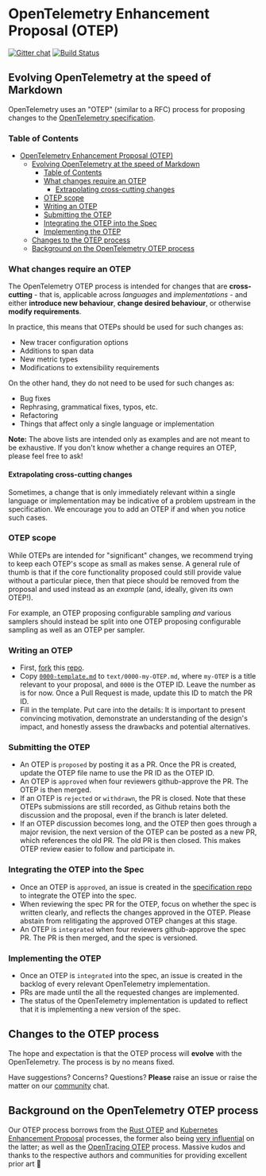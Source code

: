 # OpenTelemetry Enhancement Proposal (OTEP)

[![Gitter chat][gitter-image]][gitter-url]
[![Build Status][circleci-image]][circleci-url]

## Evolving OpenTelemetry at the speed of Markdown

OpenTelemetry uses an "OTEP" (similar to a RFC) process for proposing changes to the [OpenTelemetry specification](https://github.com/open-telemetry/opentelemetry-specification).

### Table of Contents

- [OpenTelemetry Enhancement Proposal (OTEP)](#opentelemetry-enhancement-proposal-otep)
  - [Evolving OpenTelemetry at the speed of Markdown](#evolving-opentelemetry-at-the-speed-of-markdown)
    - [Table of Contents](#table-of-contents)
    - [What changes require an OTEP](#what-changes-require-an-otep)
      - [Extrapolating cross-cutting changes](#extrapolating-cross-cutting-changes)
    - [OTEP scope](#otep-scope)
    - [Writing an OTEP](#writing-an-otep)
    - [Submitting the OTEP](#submitting-the-otep)
    - [Integrating the OTEP into the Spec](#integrating-the-otep-into-the-spec)
    - [Implementing the OTEP](#implementing-the-otep)
  - [Changes to the OTEP process](#changes-to-the-otep-process)
  - [Background on the OpenTelemetry OTEP process](#background-on-the-opentelemetry-otep-process)

### What changes require an OTEP

The OpenTelemetry OTEP process is intended for changes that are **cross-cutting** - that is, applicable across *languages* and *implementations* - and either **introduce new behaviour**, **change desired behaviour**, or otherwise **modify requirements**.

In practice, this means that OTEPs should be used for such changes as:

- New tracer configuration options
- Additions to span data
- New metric types
- Modifications to extensibility requirements

On the other hand, they do not need to be used for such changes as:

- Bug fixes
- Rephrasing, grammatical fixes, typos, etc.
- Refactoring
- Things that affect only a single language or implementation

**Note:** The above lists are intended only as examples and are not meant to be exhaustive. If you don't know whether a change requires an OTEP, please feel free to ask!

#### Extrapolating cross-cutting changes

Sometimes, a change that is only immediately relevant within a single language or implementation may be indicative of a problem upstream in the specification. We encourage you to add an OTEP if and when you notice such cases.

### OTEP scope

While OTEPs are intended for "significant" changes, we recommend trying to keep each OTEP's scope as small as makes sense. A general rule of thumb is that if the core functionality proposed could still provide value without a particular piece, then that piece should be removed from the proposal and used instead as an *example* (and, ideally, given its own OTEP!).

For example, an OTEP proposing configurable sampling *and* various samplers should instead be split into one OTEP proposing configurable sampling as well as an OTEP per sampler.

### Writing an OTEP

- First, [fork](https://help.github.com/en/articles/fork-a-repo) this [repo](https://github.com/open-telemetry/oteps).
- Copy [`0000-template.md`](./0000-template.md) to `text/0000-my-OTEP.md`, where `my-OTEP` is a title relevant to your proposal, and `0000` is the OTEP ID. Leave the number as is for now. Once a Pull Request is made, update this ID to match the PR ID.
- Fill in the template. Put care into the details: It is important to present convincing motivation, demonstrate an understanding of the design's impact, and honestly assess the drawbacks and potential alternatives.

### Submitting the OTEP

- An OTEP is `proposed` by posting it as a PR. Once the PR is created, update the OTEP file name to use the PR ID as the OTEP ID.
- An OTEP is `approved` when four reviewers github-approve the PR. The OTEP is then merged.
- If an OTEP is `rejected` or `withdrawn`, the PR is closed. Note that these OTEPs submissions are still recorded, as Github retains both the discussion and the proposal, even if the branch is later deleted.
- If an OTEP discussion becomes long, and the OTEP then goes through a major revision, the next version of the OTEP can be posted as a new PR, which references the old PR. The old PR is then closed. This makes OTEP review easier to follow and participate in.

### Integrating the OTEP into the Spec

- Once an OTEP is `approved`, an issue is created in the [specification repo](https://github.com/open-telemetry/opentelemetry-specification) to integrate the OTEP into the spec.
- When reviewing the spec PR for the OTEP, focus on whether the spec is written clearly, and reflects the changes approved in the OTEP. Please abstain from relitigating the approved OTEP changes at this stage.
- An OTEP is `integrated` when four reviewers github-approve the spec PR. The PR is then merged, and the spec is versioned.

### Implementing the OTEP

- Once an OTEP is `integrated` into the spec, an issue is created in the backlog of every relevant OpenTelemetry implementation.
- PRs are made until the all the requested changes are implemented.
- The status of the OpenTelemetry implementation is updated to reflect that it is implementing a new version of the spec.

## Changes to the OTEP process

The hope and expectation is that the OTEP process will **evolve** with the OpenTelemetry. The process is by no means fixed.

Have suggestions? Concerns? Questions? **Please** raise an issue or raise the matter on our [community](https://github.com/open-telemetry/community) chat.

## Background on the OpenTelemetry OTEP process

Our OTEP process borrows from the [Rust OTEP](https://github.com/rust-lang/OTEPs) and [Kubernetes Enhancement Proposal](https://github.com/kubernetes/enhancements) processes, the former also being [very influential](https://github.com/kubernetes/enhancements/blob/master/keps/0001-kubernetes-enhancement-proposal-process.md#prior-art) on the latter; as well as the [OpenTracing OTEP](https://github.com/opentracing/specification/tree/master/OTEP) process. Massive kudos and thanks to the respective authors and communities for providing excellent prior art 💖

[circleci-image]: https://circleci.com/gh/open-telemetry/oteps.svg?style=svg
[circleci-url]: https://circleci.com/gh/open-telemetry/oteps
[gitter-image]: https://badges.gitter.im/open-telemetry/opentelemetry-specification.svg
[gitter-url]: https://gitter.im/open-telemetry/opentelemetry-specification?utm_source=badge&utm_medium=badge&utm_campaign=pr-badge&utm_content=badge
